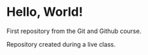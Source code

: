 # Hello, World!

First repository from the Git and Github course.

Repository created during a live class.
